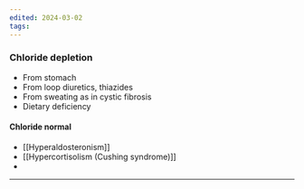 ```yaml
---
edited: 2024-03-02
tags:
---
```

### Chloride depletion
- From stomach
- From loop diuretics, thiazides
- From sweating as in cystic fibrosis
- Dietary deficiency

#### Chloride normal
- [[Hyperaldosteronism]] 
- [[Hypercortisolism (Cushing syndrome)]]
- 
---
